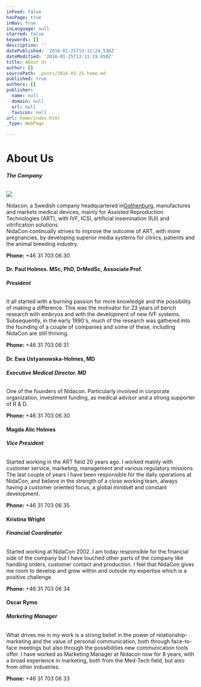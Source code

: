 ```yaml
---
inFeed: false
hasPage: true
inNav: true
inLanguage: null
starred: false
keywords: []
description: ''
datePublished: '2016-01-25T13:11:24.536Z'
dateModified: '2016-01-25T13:11:19.050Z'
title: About Us
author: []
sourcePath: _posts/2016-01-25-home.md
published: true
authors: []
publisher:
  name: null
  domain: null
  url: null
  favicon: null
url: home/index.html
_type: WebPage

---
```

# About Us

###### **The Company**
![](https://s3-us-west-2.amazonaws.com/the-grid-img/p/89821b4118087714b05a68aaeb541e0f28c0d170.jpg)

Nidacon, a Swedish company headquartered in[Gothenburg][0], manufactures and markets medical devices, mainly for Assisted Reproduction Technologies (ART), with IVF, ICSI, artificial insemination (IUI) and vitrification solutions.  
NidaCon continually strives to improve the outcome of ART, with more pregnancies, by developing superior media systems for clinics, patients and the animal breeding industry.

**Phone:** +46 31 703 06 30

#### Dr. Paul Holmes.  MSc, PhD, DrMedSc, Associate Prof.

###### **President**

It all started with a burning passion for more knowledge and the possibility of making a difference. This was the motivator for 23 years of bench research with embryos and with the development of new IVF systems. Subsequently, in the early 1990's, much of the research was gathered into the founding of a couple of companies and some of these, including NidaCon are still thriving.

**Phone:** +46 31 703 06 31

#### Dr. Ewa Ustyanowska-Holmes, MD

###### **Executive Medical Director. MD**

One of the founders of Nidacon. Particularly involved in corporate organization, investment funding, as medical advisor and a strong supporter of R & D.

**Phone:** +46 31 703 06 30

#### Magda Alic Holmes

###### **Vice President**

Started working in the ART field 20 years ago. I worked mainly with customer service, marketing, management and various regulatory missions. The last couple of years I have been responsible for the daily operations at NidaCon, and believe in the strength of a close working team, always having a customer oriented focus, a global mindset and constant development.

**Phone:** +46 31 703 06 35

#### Kristina Wright

###### **Financial Coordinator**

Started working at NidaCon 2002\. I am today responsible for the financial side of the company but I have touched other parts of the company like handling orders, customer contact and production. I feel that NidaCon gives me room to develop and grow within and outside my expertise which is a positive challenge.

**Phone:** +46 31 703 06 34

#### Oscar Rymo

###### **Marketing Manager**

What drives me in my work is a strong belief in the power of relationship-marketing and the value of personal communication, both through face-to-face meetings but also through the possibilities new communication tools offer. I have worked as Marketing Manager at Nidacon now for 8 years, with a broad experience in marketing, both from the Med-Tech field, but also from other industries.

**Phone:** +46 31 703 06 33

[0]: http://www.goteborg.com/en/?epslanguage=en "Gothenburg Information website"